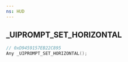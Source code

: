 ```yaml
---
ns: HUD
---
```

## _UIPROMPT_SET_HORIZONTAL

```c
// 0xD9459157EB22C895
Any _UIPROMPT_SET_HORIZONTAL();
```

